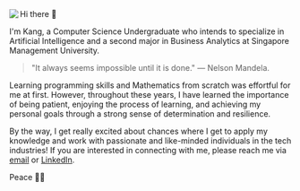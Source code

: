 <img align="left" src="https://user-images.githubusercontent.com/79074359/175997396-6e50139f-e6ff-4548-b8d9-2c95c5006cd6.jpg">
Hi there 👋

I'm Kang, a Computer Science Undergraduate who intends to specialize in Artificial Intelligence and a second major in Business Analytics at Singapore Management University. 

> "It always seems impossible until it is done." ― Nelson Mandela. 

Learning programming skills and Mathematics from scratch was effortful for me at first. However, throughout these years, I have learned the importance of being patient, enjoying the process of learning, and achieving my personal goals through a strong sense of determination and resilience.

By the way, I get really excited about chances where I get to apply my knowledge and work with passionate and like-minded individuals in the tech industries! If you are interested in connecting with me, please reach me via [email](kang.chinshen@gmail.com) or [LinkedIn](kang.chinshen@gmail.com). 

Peace ✌🏻
